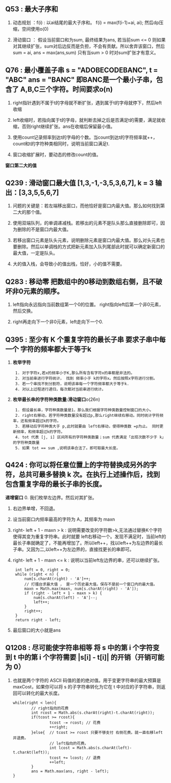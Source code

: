 ## **Q53** : **最大子序和**

1. 动态规划 ：f(i) : 以ai结尾的最大子序和。  f(i) = max(f(i-1)+ai, ai); 然后dp压缩，空间使用o(0) 

2. 滑动窗口 ： 假设当前窗口和为sum, 最终结果为ans, 若当前sum <= 0 则如果对其继续扩张，sum对后边反而是负担，不会有贡献。所以舍弃该窗口，然后sum = ai, ans = max(ans,sum) 只有当sum > 0 时对sum扩张才有意义。
                   

## **Q76** : 最小覆盖子串  s = "ADOBECODEBANC", t = "ABC" ans = "BANC"  即BANC是一个最小子串，包含了 A,B,C三个字符。时间要求o(n)
           
1. right指针遇到不属于t的字母就不断扩张，遇到属于t的字母就停下，然后left收缩

2. left收缩时，若指向属于t的字母，就判断去掉之后是否满足t的需要，满足就收缩，否则right继续扩张。ans在收缩后保留最小值。

3. 使用count记录频率到达t的字母的个数。当count到达t的字符频率就++， count和t的字符种类相同时，说明当前窗口满足t.

4. 窗口收缩扩展时，要动态的修改count的值。

**窗口第二大的值**

## **Q239** : 滑动窗口最大值  [1,3,-1,-3,5,3,6,7], k = 3    输出：[3,3,5,5,6,7]

1. 问题的关键是：若左端移出窗口，而他恰好是窗口内最大值。那么如何找到第二大的那个值。

2. 使用双端队列，的单调递减栈。若移出的元素不是队头那么直接删除即可，因为删除的不是窗口内最大值。

3. 若移出窗口元素是队头元素，说明删除元素是窗口内最大值。那么对头元素也要删除。然后以单调栈的方式把新元素加入队列尾部此时就可以确定新窗口的最大值，一定是队头。

4. 大的值入栈，会导致小的值出栈，恰好，小的值不需要。

## **Q283** : 移动零 把数组中的0移动到数组右侧，且不破坏非0元素的顺序。

1. left指向永远指向当前数组第一个0的位置。 right指向left后第一个非0元素，然后交换。

2. right再走向下一个非0元素，left走向下一个0.


## **Q395** : 至少有 K 个重复字符的最长子串  要求子串中每一个 字符的频率都大于等于k

1. **枚举字符**
            
        1. 对于字符x,若x的频率小于K,那么所有含有字符x的串都是非法的。
        2. 对当前串进行字符统计， 找到 频率小于 k的字符x。然后按照x字符进行分割。
        3. 若一个串找不到分割符，说明该串每一个字符频率都大于等于k.
        4. 对以上过程进行递归，每次都对当前串进行统计。

2. **枚举最长串的字符种类数量:滑动窗口**o(26n)

        1. 假设最长串，字符种类数量是1，那么我们根据字符种类数量控制窗口的大小。
        2. right右移动，若字符种类数量没有超过p,那么right继续右移动。同时统计字符频率，还有频率超过k的字符。
        3. 若移动后字符种类大于 p,此时就要由 left右移动，使得种类数 =p为止。 同时更新频率，和频率超过k的字符。
        4. tot 代表 [j, i] 区间所有的字符种类数量；sum 代表满足「出现次数不少于 k」的字符种类数量
        5. 如果 tot == sum ,说明该串合法了。即可取最大长度。

## **Q424** : 你可以将任意位置上的字符替换成另外的字符，总共可最多替换 k 次。在执行上述操作后，找到包含重复字母的最长子串的长度。

**递增窗口** 
0. 我们枚举左边界。然后对其扩张。
1. 右边界单增，不回退。

2. 设当前窗口内频率最高的字符为 A，其频率为 maxn

3. right- left + 1 - maxn > k : 说明需要改变的字符数>k,无法通过替换K个字符使得其变为重复字符串。此时就要 left右移动一个。发现不满足时，当前left的最长子串就确定了，不能再增加了。所以left++，找以left++为左边界的最长子串。又因为二,以left++为左边界的，直接找更长的串即可。

4. right- left + 1 - maxn <= k : 说明以当前left左边界的串，还可以继续扩张。

        int left = 0, right = 0;
        while (right < n) {
            num[s.charAt(right) - 'A']++;
            // 打擂台求最大值 ， 是一个历史最大值。保存不是前一个窗口内的最大值。
            maxn = Math.max(maxn, num[s.charAt(right) - 'A']);
            if (right - left + 1 - maxn > k) {
                num[s.charAt(left) - 'A']--;
                left++;
            }
            right++;
        }
        return right - left;

4.  最后窗口的大小就是ans

## **Q1208** : 尽可能使字符串相等  将 s 中的第 i 个字符变到 t 中的第 i 个字符需要 |s[i] - t[i]| 的开销（开销可能为 0）

1.  也就是两个字符的 ASCII 码值的差的绝对值。用于变更字符串的最大预算是 maxCost，如果你可以将 s 的子字符串转化为它在 t 中对应的子字符串，则返回可以转化的最大长度。

        while(right < len){
                // right指向的花费
                int rcost = Math.abs(s.charAt(right)-t.charAt(right));
                if(tcost >= rcost){
                        tcost -= rcost; // 花费
                        ++right;
                }else{  // tcost >= rcost 只要不够支付 右侧花费。就一直右移left并退费。
                        // left指向的花费。
                        int lcost = Math.abs(s.charAt(left)-t.charAt(left));
                        tcost += lcost; // 退费
                        ++left;
                }
                ans = Math.max(ans, right - left);
        }
